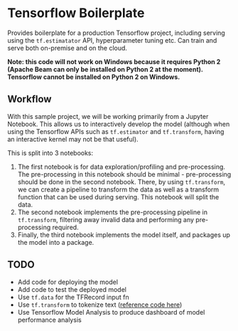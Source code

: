 # Tensorflow Boilerplate

Provides boilerplate for a production Tensorflow project, including serving using the `tf.estimatator` API, hyperparameter tuning etc. Can train and serve both on-premise and on the cloud.

**Note: this code will not work on Windows because it requires Python 2 (Apache Beam can only be installed on Python 2 at the moment). Tensorflow cannot be installed on Python 2 on Windows.**

## Workflow

With this sample project, we will be working primarily from a Jupyter Notebook. This allows us to interactively develop the model (although when using the Tensorflow APIs such as `tf.estimator` and `tf.transform`, having an interactive kernel may not be that useful).

This is split into 3 notebooks:

1. The first notebook is for data exploration/profiling and pre-processing. The pre-processing in this notebook should be minimal - pre-processing should be done in the second notebook. There, by using `tf.transform`, we can create a pipeline to transform the data as well as a transform function that can be used during serving. This notebook will split the data.
1. The second notebook implements the pre-processing pipeline in `tf.transform`, filtering away invalid data and performing any pre-processing required.
1. Finally, the third notebook implements the model itself, and packages up the model into a package.

## TODO

- Add code for deploying the model
- Add code to test the deployed model
- Use `tf.data` for the TFRecord input fn
- Use `tf.transform` to tokenize text ([reference code here](https://github.com/tensorflow/transform/blob/master/examples/sentiment_example.py))
- Use Tensorflow Model Analysis to produce dashboard of model performance analysis 
